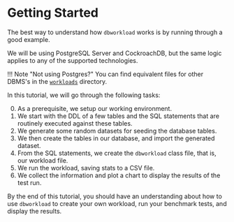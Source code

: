 # Getting Started

The best way to understand how `dbworkload` works is by running through a good example.

We will be using PostgreSQL Server and CockroachDB, but the same logic applies to any of the
supported technologies.

!!! Note "Not using Postgres?"
    You can find equivalent files for other DBMS's in the
    <a href="https://github.com/dbworkload/dbworkload/tree/main/workloads" target="_blank">`workloads`</a> directory.

In this tutorial, we will go through the following tasks:

0. As a prerequisite, we setup our working environment.
1. We start with the DDL of a few tables and the SQL statements that are routinely executed against these tables.
2. We generate some random datasets for seeding the database tables.
3. We then create the tables in our database, and import the generated dataset.
4. From the SQL statements, we create the `dbworkload` class file, that is, our workload file.
5. We run the workload, saving stats to a CSV file.
6. We collect the information and plot a chart to display the results of the test run.

By the end of this tutorial, you should have an understanding about how to use `dbworkload` to create your
own workload, run your benchmark tests, and display the results.
